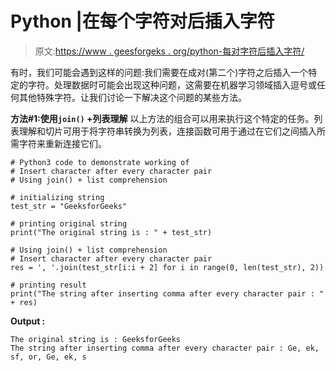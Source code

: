 # Python |在每个字符对后插入字符

> 原文:[https://www . geesforgeks . org/python-每对字符后插入字符/](https://www.geeksforgeeks.org/python-insert-character-after-every-character-pair/)

有时，我们可能会遇到这样的问题:我们需要在成对(第二个)字符之后插入一个特定的字符。处理数据时可能会出现这种问题，这需要在机器学习领域插入逗号或任何其他特殊字符。让我们讨论一下解决这个问题的某些方法。

**方法#1:使用`join()` +列表理解**
以上方法的组合可以用来执行这个特定的任务。列表理解和切片可用于将字符串转换为列表，连接函数可用于通过在它们之间插入所需字符来重新连接它们。

```
# Python3 code to demonstrate working of
# Insert character after every character pair
# Using join() + list comprehension

# initializing string 
test_str = "GeeksforGeeks"

# printing original string 
print("The original string is : " + test_str)

# Using join() + list comprehension
# Insert character after every character pair
res = ', '.join(test_str[i:i + 2] for i in range(0, len(test_str), 2))

# printing result 
print("The string after inserting comma after every character pair : " + res)
```

**Output :**

```
The original string is : GeeksforGeeks
The string after inserting comma after every character pair : Ge, ek, sf, or, Ge, ek, s

```